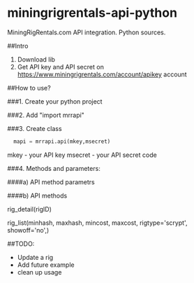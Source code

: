miningrigrentals-api-python
=================

MiningRigRentals.com API integration. Python sources.

##Intro

1. Download lib
2. Get API key and API secret on https://www.miningrigrentals.com/account/apikey account

##How to use?

###1. Create your python project

###2. Add "import mrrapi"

###3. Create class 
```python
  mapi = mrrapi.api(mkey,msecret)
```
mkey - your API key
msecret - your API secret code

###4. Methods and parameters:

####a) API method parametrs
      
####b) API methods

rig_detail(rigID)

rig_list(minhash, maxhash, mincost, maxcost, rigtype='scrypt', showoff='no',)

##TODO: 



- Update a rig
- Add future example
- clean up usage



